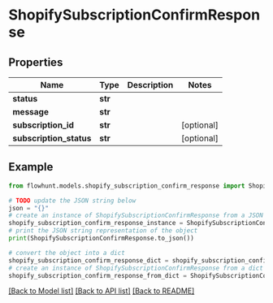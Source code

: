 # ShopifySubscriptionConfirmResponse


## Properties

Name | Type | Description | Notes
------------ | ------------- | ------------- | -------------
**status** | **str** |  | 
**message** | **str** |  | 
**subscription_id** | **str** |  | [optional] 
**subscription_status** | **str** |  | [optional] 

## Example

```python
from flowhunt.models.shopify_subscription_confirm_response import ShopifySubscriptionConfirmResponse

# TODO update the JSON string below
json = "{}"
# create an instance of ShopifySubscriptionConfirmResponse from a JSON string
shopify_subscription_confirm_response_instance = ShopifySubscriptionConfirmResponse.from_json(json)
# print the JSON string representation of the object
print(ShopifySubscriptionConfirmResponse.to_json())

# convert the object into a dict
shopify_subscription_confirm_response_dict = shopify_subscription_confirm_response_instance.to_dict()
# create an instance of ShopifySubscriptionConfirmResponse from a dict
shopify_subscription_confirm_response_from_dict = ShopifySubscriptionConfirmResponse.from_dict(shopify_subscription_confirm_response_dict)
```
[[Back to Model list]](../README.md#documentation-for-models) [[Back to API list]](../README.md#documentation-for-api-endpoints) [[Back to README]](../README.md)



